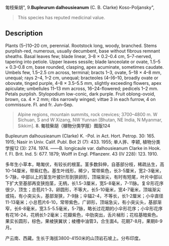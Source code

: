 匍枝柴胡",
9.**Bupleurum dalhousieanum** (C. B. Clarke) Koso-Poljansky",

> This species has reputed medicinal value.

## Description
Plants (5–)10–20 cm, perennial. Rootstock long, woody, branched. Stems purplish-red, numerous, usually decumbent, base without fibrous remnant sheaths. Basal leaves few; blade linear, 3–8 × 0.2–0.4 cm, 5–7-nerved, tapering into petiole. Upper leaves sessile; blade lanceolate or ovate, 1.5–5 × 0.3–0.8 cm, base rounded, clasping, apex acuminate, sometimes caudate. Umbels few, 1.5–2.5 cm across, terminal; bracts 1–3, ovate, 5–18 × 4–8 mm, unequal; rays 2–4, 1–2 cm, unequal; bracteoles (4–)6–10, broadly ovate or obovate, tinged purple, 4–8 × 3.5–5.5 mm, slightly exceeding flowers, apex apiculate; umbellules 11–13 mm across, 16–24-flowered; pedicels 1–2 mm. Petals purplish. Stylopodium low-conic, dark purple. Fruit oblong-ovoid, brown, ca. 4 × 2 mm; ribs narrowly winged; vittae 3 in each furrow, 4 on commissure. Fl. and fr. Jun–Sep.

> Alpine regions, mountain summits, rock crevices; 3700–4800 m. W Sichuan, S and W Xizang, NW Yunnan [Bhutan, NE India, N Myanmar, Sikkim].
**8. 匍枝柴胡（植物分类学报）图版124**

Bupleurum dalhousieanum (Clarke) K. -Pol. in Act. Hort. Petrop. 30: 165. 1915; Nasir in Univ. Calif. Publ. Bot 2l (7): 433. 1955; 单人骅、李颖, 植物分类学报12 (3): 274. 1974. ——B. longicaule var. dalhousieanum Clarke in Hook. f. Fl. Brit. Ind. 5: 677. 1879; Wolff in Engl. Pflanzenr. 43 (IV 228): 123. 1910.

多年生小草本，略匍伏，有较长的根茎。茎多数斜伸，自基部分枝，稀疏丛生，高10-14厘米，带紫红色。基生叶线形，稀少，常带紫色，长3-5厘米，宽2-3毫米，5-7脉，中部以上的茎生叶披针形到狭卵形，顶端渐尖，有时有短尾，叶片中部以下扩大至基部再变狭抱茎，无柄，长1.5-3厘米，宽5-8毫米，7-11脉。复伞形花序很少，顶生；总苞片1-3，卵圆形，不等大，长5-10毫米，宽4-7毫米，顶端渐尖或钝，有小突尖头，基部渐狭，7-9脉；伞辐2-4，不等长，长1-2厘米；小伞直径11-13毫米；小总苞片6-10，常带紫色，广卵形，顶端急尖，有小突尖头，基部渐窄，长6-8毫米，宽3.5-5.5毫米，5-7脉，略长过花期的小伞形花序；小伞形花序有花16-24，花柄长1-2毫米；花瓣紫色，中肋突出，舌片梯形；花柱基暗紫色。果实长圆形，棕色，果棱狭翼状；棱槽中油管3，合生面4。花期7-8月，果期8-9月。

产云南、西藏。生长于海拔3800-4150米的山顶岩石坡上。分布印度。
